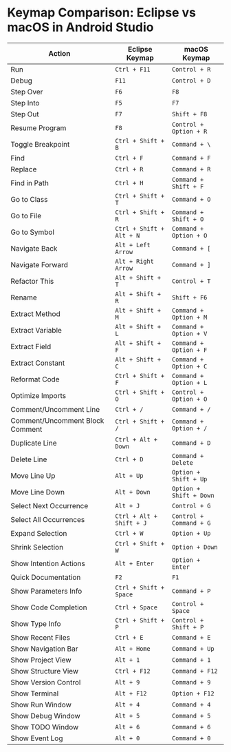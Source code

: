 # Keymap Comparison: Eclipse vs macOS in Android Studio

| Action                          | Eclipse Keymap        | macOS Keymap          |
|---------------------------------|-----------------------|-----------------------|
| Run                             | `Ctrl + F11`          | `Control + R`         |
| Debug                           | `F11`                 | `Control + D`         |
| Step Over                       | `F6`                  | `F8`                  |
| Step Into                       | `F5`                  | `F7`                  |
| Step Out                        | `F7`                  | `Shift + F8`          |
| Resume Program                  | `F8`                  | `Control + Option + R`|
| Toggle Breakpoint               | `Ctrl + Shift + B`    | `Command + \`         |
| Find                            | `Ctrl + F`            | `Command + F`         |
| Replace                         | `Ctrl + R`            | `Command + R`         |
| Find in Path                    | `Ctrl + H`            | `Command + Shift + F` |
| Go to Class                     | `Ctrl + Shift + T`    | `Command + O`         |
| Go to File                      | `Ctrl + Shift + R`    | `Command + Shift + O` |
| Go to Symbol                    | `Ctrl + Shift + Alt + N` | `Command + Option + O`|
| Navigate Back                   | `Alt + Left Arrow`    | `Command + [`         |
| Navigate Forward                | `Alt + Right Arrow`   | `Command + ]`         |
| Refactor This                   | `Alt + Shift + T`     | `Control + T`         |
| Rename                          | `Alt + Shift + R`     | `Shift + F6`          |
| Extract Method                  | `Alt + Shift + M`     | `Command + Option + M`|
| Extract Variable                | `Alt + Shift + L`     | `Command + Option + V`|
| Extract Field                   | `Alt + Shift + F`     | `Command + Option + F`|
| Extract Constant                | `Alt + Shift + C`     | `Command + Option + C`|
| Reformat Code                   | `Ctrl + Shift + F`    | `Command + Option + L`|
| Optimize Imports                | `Ctrl + Shift + O`    | `Control + Option + O`|
| Comment/Uncomment Line          | `Ctrl + /`            | `Command + /`         |
| Comment/Uncomment Block Comment | `Ctrl + Shift + /`    | `Command + Option + /`|
| Duplicate Line                  | `Ctrl + Alt + Down`   | `Command + D`         |
| Delete Line                     | `Ctrl + D`            | `Command + Delete`    |
| Move Line Up                    | `Alt + Up`            | `Option + Shift + Up` |
| Move Line Down                  | `Alt + Down`          | `Option + Shift + Down`|
| Select Next Occurrence          | `Alt + J`             | `Control + G`         |
| Select All Occurrences          | `Ctrl + Alt + Shift + J` | `Control + Command + G`|
| Expand Selection                | `Ctrl + W`            | `Option + Up`         |
| Shrink Selection                | `Ctrl + Shift + W`    | `Option + Down`       |
| Show Intention Actions          | `Alt + Enter`         | `Option + Enter`      |
| Quick Documentation             | `F2`                  | `F1`                  |
| Show Parameters Info            | `Ctrl + Shift + Space`| `Command + P`         |
| Show Code Completion            | `Ctrl + Space`        | `Control + Space`     |
| Show Type Info                  | `Ctrl + Shift + P`    | `Control + Shift + P` |
| Show Recent Files               | `Ctrl + E`            | `Command + E`         |
| Show Navigation Bar             | `Alt + Home`          | `Command + Up`        |
| Show Project View               | `Alt + 1`             | `Command + 1`         |
| Show Structure View             | `Ctrl + F12`          | `Command + F12`       |
| Show Version Control            | `Alt + 9`             | `Command + 9`         |
| Show Terminal                   | `Alt + F12`           | `Option + F12`        |
| Show Run Window                 | `Alt + 4`             | `Command + 4`         |
| Show Debug Window               | `Alt + 5`             | `Command + 5`         |
| Show TODO Window                | `Alt + 6`             | `Command + 6`         |
| Show Event Log                  | `Alt + 0`             | `Command + 0`         |
